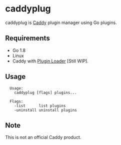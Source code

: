 caddyplug
=========

caddyplug is [Caddy](https://caddyserver.com) plugin manager using Go plugins.

## Requirements
* Go 1.8
* Linux
* Caddy with [Plugin Loader](http://) [Still WIP].

## Usage
```
  Usage:
    caddyplug [flags] plugins...

  Flags:
    -list      list plugins
    -uninstall uninstall plugins
```

## Note
This is not an official Caddy product.
